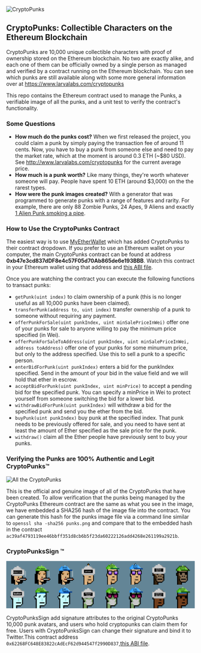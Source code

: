![CryptoPunks](/punk-variety.png)

## CryptoPunks: Collectible Characters on the Ethereum Blockchain

CryptoPunks are 10,000 unique collectible characters with proof of ownership stored on the Ethereum blockchain. No two are exactly alike, and each one of them can be officially owned by a single person as managed and verified by a contract running on the Ethereum blockchain. You can see which punks are still available along with some more general information over at https://www.larvalabs.com/cryptopunks

This repo contains the Ethereum contract used to manage the Punks, a verifiable image of all the punks, and a unit test to verify the contract's functionality.

### Some Questions

* **How much do the punks cost?** When we first released the project, you could claim a punk by simply paying the transaction fee of around 11 cents. Now, you have to buy a punk from someone else and need to pay the market rate, which at the moment is around 0.3 ETH (~$80 USD). See http://www.larvalabs.com/cryptopunks for the current average price.
* **How much is a punk worth?** Like many things, they're worth whatever someone will pay. People have spent 10 ETH (around $3,000) on the the rarest types.
* **How were the punk images created?** With a generator that was programmed to generate punks with a range of features and rarity. For example, there are only 88 Zombie Punks, 24 Apes, 9 Aliens and exactly [1 Alien Punk smoking a pipe](https://www.larvalabs.com/cryptopunks/details/7804).

### How to Use the CryptoPunks Contract

The easiest way is to use [MyEtherWallet](https://www.myetherwallet.com/#contracts) which has added CryptoPunks to their contract dropdown. If you prefer to use an Ethereum wallet on your computer, the main CryptoPunks contract can be found at address **0xb47e3cd837dDF8e4c57F05d70Ab865de6e193BBB**. Watch this contract in your Ethereum wallet using that address and [this ABI file](/compiled/CryptoPunksMarket.abi).

Once you are watching the contract you can execute the following functions to transact punks:

* ```getPunk(uint index)``` to claim ownership of a punk (this is no longer useful as all 10,000 punks have been claimed).
* ```transferPunk(address to, uint index)``` transfer ownership of a punk to someone without requiring any payment.
* ```offerPunkForSale(uint punkIndex, uint minSalePriceInWei)``` offer one of your punks for sale to anyone willing to pay the minimum price specified (in Wei).
* ```offerPunkForSaleToAddress(uint punkIndex, uint minSalePriceInWei, address toAddress)``` offer one of your punks for some minumum price, but only to the address specified. Use this to sell a punk to a specific person.
* ```enterBidForPunk(uint punkIndex)``` enters a bid for the punkIndex specified. Send in the amount of your bid in the value field and we will hold that ether in escrow.
* ```acceptBidForPunk(uint punkIndex, uint minPrice)``` to accept a pending bid for the specified punk. You can specify a minPrice in Wei to protect yourself from someone switching the bid for a lower bid.
* ```withdrawBidForPunk(uint punkIndex)``` will withdraw a bid for the specified punk and send you the ether from the bid.
* ```buyPunk(uint punkIndex)``` buy punk at the specified index. That punk needs to be previously offered for sale, and you need to have sent at least the amount of Ether specified as the sale price for the punk.
* ```withdraw()``` claim all the Ether people have previously sent to buy your punks.

### Verifying the Punks are 100% Authentic and Legit CryptoPunks™

![All the CryptoPunks](/punks.png)

This is the official and genuine image of all of the CryptoPunks that have been created. To allow verification that the punks being managed by the CryptoPunks Ethereum contract are the same as what you see in the image, we have embedded a SHA256 hash of the image file into the contract. You can generate this hash for the punks image file via a command line similar to ```openssl sha -sha256 punks.png``` and compare that to the embedded hash in the contract ```ac39af4793119ee46bbff351d8cb6b5f23da60222126add4268e261199a2921b```.

### CryptoPunksSign ™

![All the CryptoPunks](/punksSign.png)

CryptoPunksSign add signature attributes to the original CryptoPunks 10,000 punk avatars, and users who hold cryptopunks can claim them for free. Users with CryptoPunksSign can change their signature and bind it to Twitter.This contract address
```0x62268FC648E83822cAdEcF62d944547f2990D837```,[this ABI file](/abi/CryptoPunksSignABI.json).